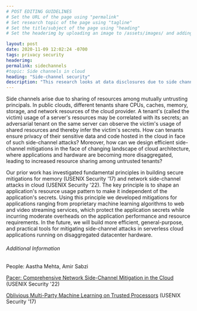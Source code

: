 ```yaml
---
# POST EDITING GUIDELINES
# Set the URL of the page using "permalink"
# Set research topic of the page using "tagline"
# Set the title/subject of the page using "heading"
# Set the headerimg by uploading an image to /assets/images/ and adding the URL to "headerimg"

layout: post
date: 2020-11-09 12:02:24 -0700
tags: privacy security
headerimg:
permalink: sidechannels
#topic: Side channels in cloud
heading: "Side-channel security"
description: "This research looks at data disclosures due to side channels in cloud services."
---
```

<!-- Project Overview section -->
<div class="container-fluid bg-gray my-5 py-5">
    <div class="container pt-4">
      <p>
        Side channels arise due to sharing of resources among mutually
        untrusting principals. In public clouds, different tenants share CPUs,
        caches, memory, storage, and network resources of the cloud provider.
        A tenant's (called the victim) usage of a server's resources may be
        correlated with its secrets; an adversarial tenant on the same server
        can observe the victim's usage of shared resources and thereby infer the
        victim's secrets.
        How can tenants ensure privacy of their sensitive data and code hosted
        in the cloud in face of such side-channel attacks?
        Moreover, how can we design efficient side-channel mitigations in the
        face of changing landscape of cloud architecture, where applications and
        hardware are becoming more disaggregated, leading to increased resource sharing
        among untrusted tenants?
      </p>
      <p>
        Our prior work has investigated fundamental principles in building
        secure mitigations for memory (USENIX Security '17) and network
        side-channel attacks in cloud (USENIX Security '22).
        The key principle is to <it>shape</it> an application's resource usage
        pattern to make it independent of the application's secrets. Using this
        principle we developed mitigations for applications ranging from
        proprietary machine learning algorithms to web and video streaming
        services, which protect the application secrets while incurring moderate
        overheads on the application performance and resource requirements.
        In the future, we will build more efficient, general-purpose, and
        practical tools for mitigating side-channel attacks in serverless cloud
        applications running on disaggregated datacenter hardware.
      </p>
  </div>
</div>
<!-- /Project Overview section -->
<!-- Project Details and Additional Info -->
<div class="container">
    <h6>Additional Information</h6>
        <p>People: Aastha Mehta, Amir Sabzi</p>
        <p>
          <a href="https://arxiv.org/pdf/1908.11568.pdf">
          Pacer: Comprehensive Network Side-Channel Mitigation in the Cloud</a> (USENIX Security '22)
        </p>
      	<p>
          <a href="https://www.usenix.org/system/files/conference/usenixsecurity16/sec16_paper_ohrimenko.pdf">
          Oblivious Multi-Party Machine Learning on Trusted Processors</a> (USENIX Security '17)
        </p>
</div>
<!-- /Project Details and Additional Info -->
